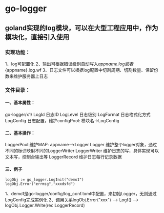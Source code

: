 # go-logger
## goland实现的log模块，可以在大型工程应用中，作为模块化，直接引入使用
### 实现功能：
1、log可配置化
2、输出可根据错误级别自动写入${appname}.log 或者${appname}.log.wf 
3、日志文件可以根据log配置中切割周期、切割数量、保留份数来维护服务器上日志

### 文件目录：
#### 一、基本属性：
go-logger/x1/
LogId           日志ID
LogLevel        日志级别
LogFormat       日志格式化方式
LogConfig       日志配置，维护configPool: 模块名->LogConfig

#### 二、基本操作：
LoggerPool      维护MAP: appname-->Logger
Logger          维护整个logger对象，通过不同的标识映射不同的LoggerWriter
LoggerWriter    维护日志的写，具体实现可以文本写，控制台输出等
LoggerRecord    维护日志每行记录数据

#### 三、例子
```
logObj := go_logger.LogInit("demo1")
logObj.Error("errmsg","xxxdsfd")
````
1、demo1是go-logger/config/log_conf.toml中配置，来初始Logger，无则通过LogConfig完成实例化
2、调用关系logObj.Error("xxx") --> Logf() --> logObj.Logger.Write(rec LoggerRecord)

